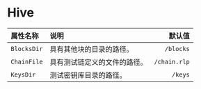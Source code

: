 # Hive

| 属性名称 | 说明 | 默认值 |
| :--- | :--- | ---: |
| `BlocksDir` | 具有其他块的目录的路径。 | `/blocks` |
| `ChainFile` | 具有测试链定义的文件的路径。 | `/chain.rlp` |
| `KeysDir` | 测试密钥库目录的路径。 | `/keys` |

